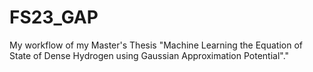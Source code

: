 # FS23_GAP
My workflow of my Master's Thesis "Machine Learning the Equation of State of Dense Hydrogen using Gaussian Approximation Potential"."
